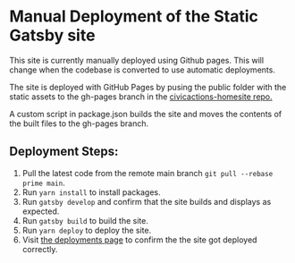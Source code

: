 # Manual Deployment of the Static Gatsby site

This site is currently manually deployed using Github pages. This will change when the codebase is converted to use automatic deployments.

The site is deployed with GitHub Pages by pusing the public folder with the static assets to the gh-pages branch in the [civicactions-homesite repo.](https://github.com/CivicActions/civicactions-homesite)

A custom script in package.json builds the site and moves the contents of the built files to the gh-pages branch.

## Deployment Steps:
1. Pull the latest code from the remote main branch `git pull --rebase prime main`.
1. Run `yarn install` to install packages.
1. Run `gatsby develop` and confirm that the site builds and displays as expected.
1. Run `gatsby build` to build the site.
1. Run `yarn deploy` to deploy the site.
1. Visit [the deployments page](https://github.com/CivicActions/civicactions-homesite/deployments/activity_log?environment=github-pages) to confirm the the site got deployed correctly.

